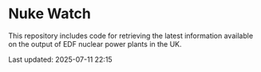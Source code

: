 # Nuke Watch

This repository includes code for retrieving the latest information available on the output of EDF nuclear power plants in the UK.

Last updated: 2025-07-11 22:15